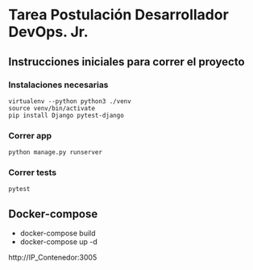 # Tarea Postulación Desarrollador DevOps. Jr.

## Instrucciones iniciales para correr el proyecto

### Instalaciones necesarias
```
virtualenv --python python3 ./venv
source venv/bin/activate
pip install Django pytest-django
```

### Correr app
```
python manage.py runserver
```

### Correr tests
```
pytest
```

## Docker-compose

- docker-compose build
- docker-compose up -d

http://IP_Contenedor:3005
